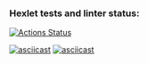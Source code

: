 ### Hexlet tests and linter status:
[![Actions Status](https://github.com/GiantCherry/python-project-49/actions/workflows/hexlet-check.yml/badge.svg)](https://github.com/GiantCherry/python-project-49/actions)

[![asciicast](https://asciinema.org/a/707116.svg)](https://asciinema.org/a/707116)
[![asciicast](https://asciinema.org/a/707125.svg)](https://asciinema.org/a/707125)